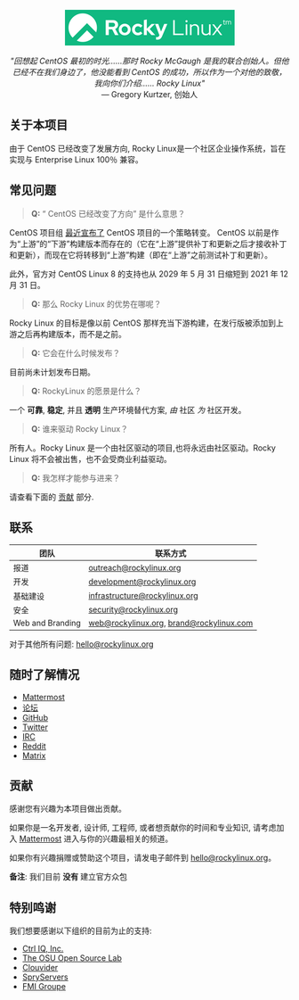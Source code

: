 <p align="center">
<a href="https://rockylinux.org/">
<img src="https://raw.githubusercontent.com/rocky-linux/branding/main/logo/out/logo-padded-bg_primary-white_white-64x.png" alt="Rocky Linux Logo">
</a>
</p>

<p align="center">
<i>"回想起 CentOS 最初的时光……那时 Rocky McGaugh 是我的联合创始人。但他已经不在我们身边了，他没能看到 CentOS 的成功，所以作为一个对他的致敬，我向你们介绍…… Rocky Linux"</i><br>
— Gregory Kurtzer, 创始人
</p>

## 关于本项目

由于 CentOS 已经改变了发展方向, Rocky Linux是一个社区企业操作系统，旨在实现与 Enterprise Linux 100％ 兼容。

## 常见问题

> **Q:** “ CentOS 已经改变了方向” 是什么意思？

CentOS 项目组 [最近宣布了](https://blog.centos.org/2020/12/future-is-centos-stream/) CentOS 项目的一个策略转变。 CentOS 以前是作为“上游”的“下游”构建版本而存在的（它在“上游”提供补丁和更新之后才接收补丁和更新），而现在它将转移到“上游”构建（即在“上游”之前测试补丁和更新）。

此外，官方对 CentOS Linux 8 的支持也从 2029 年 5 月 31 日缩短到 2021 年 12 月 31 日。

> **Q:** 那么 Rocky Linux 的优势在哪呢？

Rocky Linux 的目标是像以前 CentOS 那样充当下游构建，在发行版被添加到上游之后再构建版本，而不是之前。

> **Q:** 它会在什么时候发布？

目前尚未计划发布日期。
 
> **Q:** RockyLinux 的愿景是什么？

一个 **可靠**, **稳定**, 并且 **透明** 生产环境替代方案, *由* 社区 *为* 社区开发。

> **Q:** 谁来驱动 Rocky Linux？

所有人。Rocky Linux 是一个由社区驱动的项目,也将永远由社区驱动。Rocky Linux 将不会被出售，也不会受商业利益驱动。

> **Q:** 我怎样才能参与进来？

请查看下面的 [贡献](#贡献) 部分.

## 联系

| 团队                           | 联系方式                       |
|-------------------------------|--------------------------------|
| 报道                           | outreach@rockylinux.org       |
| 开发                           | development@rockylinux.org    |
| 基础建设                       | infrastructure@rockylinux.org  |
| 安全                           | security@rockylinux.org        |
|Web and Branding	               | web@rockylinux.org, brand@rockylinux.com  |


对于其他所有问题: hello@rockylinux.org

## 随时了解情况

* [Mattermost](https://chat.rockylinux.org)
* [论坛](https://forums.rockylinux.org/)
* [GitHub](https://github.com/rocky-linux/)
* [Twitter](https://twitter.com/rocky_linux)
* [IRC](https://webchat.freenode.net/?channels=rockylinux)
* [Reddit](https://www.reddit.com/r/RockyLinux)
* [Matrix](https://matrix.to/#/+rockylinux:matrix.org)

## 贡献

感谢您有兴趣为本项目做出贡献。

如果你是一名开发者, 设计师, 工程师, 或者想贡献你的时间和专业知识, 请考虑加入 [Mattermost](https://chat.rockylinux.org) 进入与你的兴趣最相关的频道。

如果你有兴趣捐赠或赞助这个项目，请发电子邮件到 hello@rockylinux.org。

**备注**: 我们目前 **没有** 建立官方众包

## 特别鸣谢

我们想要感谢以下组织的目前为止的支持:
* [Ctrl IQ, Inc.](https://www.ctrliq.com)
* [The OSU Open Source Lab](https://osuosl.org/)
* [Clouvider](https://www.clouvider.co.uk/)
* [SpryServers](https://www.spryservers.net/)
* [FMI Groupe](https://www.fmi.fr/)

